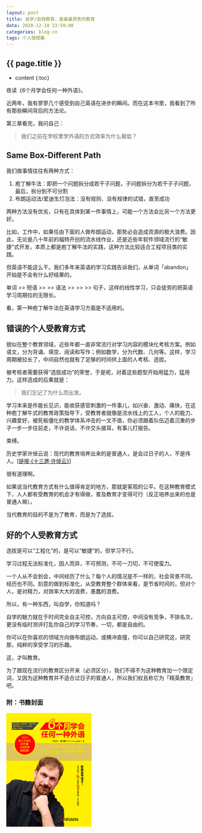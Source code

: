 ```yaml
---
layout: post
title: 自学/自我教育，是最最昂贵的教育
date: 2020-12-10 23:59:00
categories: blog-cn
tags: 个人随想集
--- 
```


<h2>{{ page.title }}</h2>

* content
{:toc}

夜读《6个月学会任何一种外语》。

近两年，我有寥寥几个感受到自己英语在进步的瞬间。而在这本书里，我看到了所有那些瞬间背后的方法论。

第三章看完，我问自己：

> 我们之前在学校里学外语的方式效率为什么极低？

## Same Box-Different Path

我们做事情往往有两种方式：

1. 庖丁解牛法：即把一个问题拆分成若干子问题，子问题拆分为若干子子问题，最后，拆分到不可分割
2. 布朗运动法/爱迪生灯泡法：没有规则、没有规律的试错，直至成功

两种方法没有优劣，只有在具体到某一件事情上，可能一个方法会比另一个方法更好。

比如，工作中，如果任由下面的人做布朗运动，那势必会造成资源的极大浪费。因此，无论是八十年前的福特开创的流水线作业，还是近些年软件领域流行的“敏捷”式开发，本质上都是庖丁解牛法的实践，这种方法比较适合工程项目类的实践。

但英语不能这么干。我们多年来英语的学习实践告诉我们，从单词「abandon」开始是不会有什么好结果的。

单词 >> 短语 >> >> 语法 >> >> >> 句子，这样的线性学习，只会徒劳的把英语学习周期拉的无限长。

看，第一种庖丁解牛法在英语学习方面是不适用的。

## 错误的个人受教育方式

貌似在整个教育领域，近些年都一直非常流行对学习内容的模块化考核方案。例如语文，分为背诵、填空、阅读和写作；例如数学，分为代数、几何等。这样，学习周期被拉长了，中间自然也就有了足够的时间供上面的人考核、选拔。

被考核者需要获得“选拔成功”的荣誉，于是呢，对着这些题型开始用猛力，猛用力。这样造成的后果就是：

> 我们忘记了为什么而出发。

学习本来是件能长见识，能收获感官刺激的一件事儿，如兴奋、激动、痛快，在这种庖丁解牛式的教育政策指导下，受教育者就像是流水线上的工人，个人的能力、兴趣爱好，被死板僵化的教学体系冲击的一文不值，你必须跟着队伍迈着沉重的步子一步一步往前走，不许说话，不许交头接耳，有事儿打报告。

束缚。

历史学家许倬云说：现代的教育培养出来的是普通人，是会过日子的人，不是伟人。[<a href="https://v.qq.com/x/cover/mzc0020019dz35p/p307602x7ny.html" target="_blank">链接·《十三邀·许倬云》</a>]

很有道理啊。

如果说当代教育方式有什么值得肯定的地方，那就是客观的公平。在这种教育模式下，人人都有受教育的机会才有得做，普及教育才变得可行（反正培养出来的也是普通人嘛）。

当代教育的目的不是为了教育，而是为了选拔。

## 好的个人受教育方式

选拔是可以“工程化”的，是可以“敏捷”的，但学习不行。

学习过程无法标准化，因人而异，不可预测，不可一刀切，不可使蛮力。

一个人从不会到会，中间经历了什么？每个人的情况是不一样的，社会背景不同，经历也不同。刻意的做到标准化，从受教育整个群体来看，是节省时间的，但对个人，是对精力，对效率大大的浪费，愚蠢的浪费。

所以，有一种东西，叫自学，你知道吗？

自学的魅力就在于时间完全自主可控，方向自主可控，中间没有竞争，不排名次，更没有临时测评打乱你自己的学习节奏，一切，都是自由的。

你可以在你喜欢的领域方向做布朗运动，或横冲直撞，你可以自己研究这，研究那，纯粹的享受学习的乐趣。

这，才叫教育。

为了跟现在流行的教育区分开来（必须区分），我们不得不为这种教育加一个限定词，又因为这种教育并不适合过日子的普通人，所以我们权且称它为「精英教育」吧。

<h3>附：书籍封面</h3>

<img src="/images/how-to-learn-any-language.jpg" width="45%">

